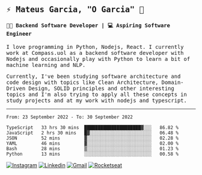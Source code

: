 
<samp>
  
## ⚡ Mateus Garcia, "O Garcia" :rocket: 
  

#### 👨‍💻 Backend Software Developer | 💻 Aspiring Software Engineer

  
I love programming in Python, Nodejs, React. I currently work at Compass.uol as a backend software developer with Nodejs and occasionally play with Python to learn a bit of machine learning and NLP.

  
Currently, I've been studying software architecture and code design with topics like Clean Architecture, Domain-Driven Design, SOLID principles and other interesting topics and I'm also trying to apply all these concepts in study projects and at my work with nodejs and typescript.

---

<!--START_SECTION:waka-->

```text
From: 23 September 2022 - To: 30 September 2022

TypeScript   33 hrs 30 mins  █████████████████████▓░░░   86.82 %
JavaScript   2 hrs 30 mins   █▓░░░░░░░░░░░░░░░░░░░░░░░   06.48 %
JSON         52 mins         ▓░░░░░░░░░░░░░░░░░░░░░░░░   02.28 %
YAML         46 mins         ▓░░░░░░░░░░░░░░░░░░░░░░░░   02.00 %
Bash         28 mins         ▒░░░░░░░░░░░░░░░░░░░░░░░░   01.23 %
Python       13 mins         ░░░░░░░░░░░░░░░░░░░░░░░░░   00.58 %
```

<!--END_SECTION:waka-->
  
</samp>

[![Instagram](https://img.shields.io/badge/-Mateus%20Garcia-c080ff?style=flat-square&labelColor=c080ff&logo=instagram&logoColor=white&link=https://www.instagram.com/mpg.x)](https://www.instagram.com/mpg.x) 
[![Linkedin](https://img.shields.io/badge/-Mateus%20Garcia-c080ff?style=flat-square&logo=Linkedin&logoColor=white&link=https://www.linkedin.com/in/mpgxc)](https://www.linkedin.com/in/mpgxc) 
[![Gmail](https://img.shields.io/badge/-mpgx5.c@gmail.com-c080ff?style=flat-square&logo=Gmail&logoColor=white&link=mailto:diego.schell.f@gmail.com)](mailto:mpgx5.c@gmail.com)
[![Rocketseat](https://img.shields.io/badge/-Rocketseat%20Profile-c080ff?style=flat-square&labelColor=c080ff&logoColor=white&link=https://app.rocketseat.com.br/me/mpgxc)](https://app.rocketseat.com.br/me/mpgxc)
